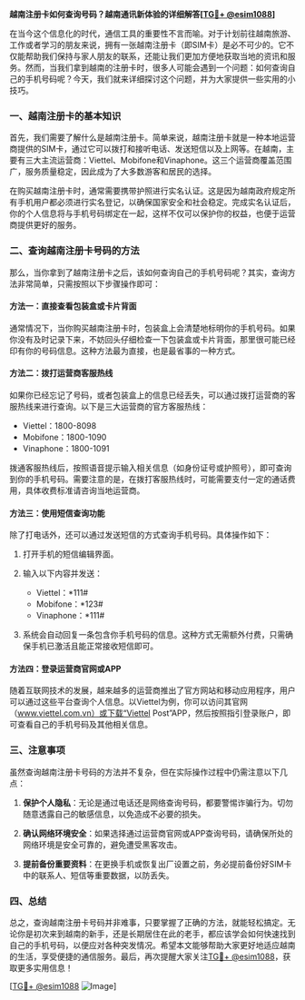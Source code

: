 **越南注册卡如何查询号码？越南通讯新体验的详细解答[[TG💪+ @esim1088](https://t.me/s/esim1088)]**

在当今这个信息化的时代，通信工具的重要性不言而喻。对于计划前往越南旅游、工作或者学习的朋友来说，拥有一张越南注册卡（即SIM卡）是必不可少的。它不仅能帮助我们保持与家人朋友的联系，还能让我们更加方便地获取当地的资讯和服务。然而，当我们拿到越南的注册卡时，很多人可能会遇到一个问题：如何查询自己的手机号码呢？今天，我们就来详细探讨这个问题，并为大家提供一些实用的小技巧。

### 一、越南注册卡的基本知识

首先，我们需要了解什么是越南注册卡。简单来说，越南注册卡就是一种本地运营商提供的SIM卡，通过它可以拨打和接听电话、发送短信以及上网等。在越南，主要有三大主流运营商：Viettel、Mobifone和Vinaphone。这三个运营商覆盖范围广，服务质量稳定，因此成为了大多数游客和居民的选择。

在购买越南注册卡时，通常需要携带护照进行实名认证。这是因为越南政府规定所有手机用户都必须进行实名登记，以确保国家安全和社会稳定。完成实名认证后，你的个人信息将与手机号码绑定在一起，这样不仅可以保护你的权益，也便于运营商提供更好的服务。

### 二、查询越南注册卡号码的方法

那么，当你拿到了越南注册卡之后，该如何查询自己的手机号码呢？其实，查询方法非常简单，只需按照以下步骤操作即可：

#### 方法一：直接查看包装盒或卡片背面

通常情况下，当你购买越南注册卡时，包装盒上会清楚地标明你的手机号码。如果你没有及时记录下来，不妨回头仔细检查一下包装盒或卡片背面，那里很可能已经印有你的号码信息。这种方法最为直接，也是最省事的一种方式。

#### 方法二：拨打运营商客服热线

如果你已经忘记了号码，或者包装盒上的信息已经丢失，可以通过拨打运营商的客服热线来进行查询。以下是三大运营商的官方客服热线：

- Viettel：1800-8098
- Mobifone：1800-1090
- Vinaphone：1800-1091

拨通客服热线后，按照语音提示输入相关信息（如身份证号或护照号），即可查询到你的手机号码。需要注意的是，在拨打客服热线时，可能需要支付一定的通话费用，具体收费标准请咨询当地运营商。

#### 方法三：使用短信查询功能

除了打电话外，还可以通过发送短信的方式查询手机号码。具体操作如下：

1. 打开手机的短信编辑界面。
2. 输入以下内容并发送：
   - Viettel：*111#
   - Mobifone：*123#
   - Vinaphone：*111#

3. 系统会自动回复一条包含你手机号码的信息。这种方式无需额外付费，只需确保手机已激活且能正常接收短信即可。

#### 方法四：登录运营商官网或APP

随着互联网技术的发展，越来越多的运营商推出了官方网站和移动应用程序，用户可以通过这些平台查询个人信息。以Viettel为例，你可以访问其官网（www.viettel.com.vn）或下载“Viettel Post”APP，然后按照指引登录账户，即可查看自己的手机号码及其他相关信息。

### 三、注意事项

虽然查询越南注册卡号码的方法并不复杂，但在实际操作过程中仍需注意以下几点：

1. **保护个人隐私**：无论是通过电话还是网络查询号码，都要警惕诈骗行为。切勿随意透露自己的敏感信息，以免造成不必要的损失。
   
2. **确认网络环境安全**：如果选择通过运营商官网或APP查询号码，请确保所处的网络环境是安全可靠的，避免遭受黑客攻击。

3. **提前备份重要资料**：在更换手机或恢复出厂设置之前，务必提前备份好SIM卡中的联系人、短信等重要数据，以防丢失。

### 四、总结

总之，查询越南注册卡号码并非难事，只要掌握了正确的方法，就能轻松搞定。无论你是初次来到越南的新手，还是长期居住在此的老手，都应该学会如何快速找到自己的手机号码，以便应对各种突发情况。希望本文能够帮助大家更好地适应越南的生活，享受便捷的通信服务。最后，再次提醒大家关注[TG💪+ @esim1088](https://t.me/s/esim1088)，获取更多实用信息！

[[TG💪+ @esim1088](https://t.me/s/esim1088) ![Image](https://i.postimg.cc/4NQfJmqS/Snipaste-2025-05-13-00-14-12.png)]